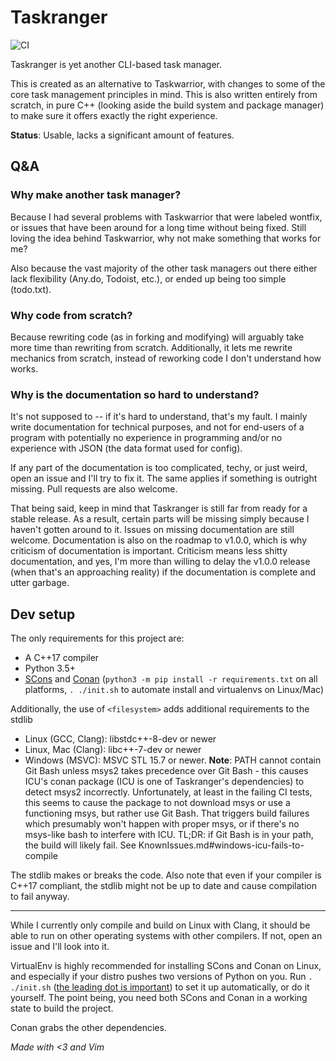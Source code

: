 # Taskranger

![CI](https://github.com/LunarWatcher/Taskranger/workflows/CI/badge.svg)

Taskranger is yet another CLI-based task manager.

This is created as an alternative to Taskwarrior, with changes to some of the core task management principles in mind. This is also written entirely from scratch, in pure C++ (looking aside the build system and package manager) to make sure it offers exactly the right experience.

**Status**: Usable, lacks a significant amount of features.

## Q&A

### Why make another task manager?

Because I had several problems with Taskwarrior that were labeled wontfix, or issues that have been around for a long time without being fixed. Still loving the idea behind Taskwarrior, why not make something that works for me?

Also because the vast majority of the other task managers out there either lack flexibility (Any.do, Todoist, etc.), or ended up being too simple (todo.txt).

### Why code from scratch?

Because rewriting code (as in forking and modifying) will arguably take more time than rewriting from scratch. Additionally, it lets me rewrite mechanics from scratch, instead of reworking code I don't understand how works.

### Why is the documentation so hard to understand?

It's not supposed to -- if it's hard to understand, that's my fault. I mainly write documentation for technical purposes, and not for end-users of a program with potentially no experience in programming and/or no experience with JSON (the data format used for config).

If any part of the documentation is too complicated, techy, or just weird, open an issue and I'll try to fix it. The same applies if something is outright missing. Pull requests are also welcome.

That being said, keep in mind that Taskranger is still far from ready for a stable release. As a result, certain parts will be missing simply because I haven't gotten around to it. Issues on missing documentation are still welcome. Documentation is also on the roadmap to v1.0.0, which is why criticism of documentation is important. Criticism means less shitty documentation, and yes, I'm more than willing to delay the v1.0.0 release (when that's an approaching reality) if the documentation is complete and utter garbage.

## Dev setup

The only requirements for this project are:

* A C++17 compiler
* Python 3.5+
* [SCons](https://scons.org/) and [Conan](https://conan.io) (`python3 -m pip install -r requirements.txt` on all platforms, `. ./init.sh` to automate install and virtualenvs on Linux/Mac)

Additionally, the use of `<filesystem>` adds additional requirements to the stdlib
* Linux (GCC, Clang): libstdc++-8-dev or newer
* Linux, Mac (Clang): libc++-7-dev or newer
* Windows (MSVC): MSVC STL 15.7 or newer.
    **Note**: PATH cannot contain Git Bash unless msys2 takes precedence over Git Bash - this causes ICU's conan package (ICU is one of Taskranger's dependencies) to detect msys2 incorrectly. Unfortunately, at least in the failing CI tests, this seems to cause the package to not download msys or use a functioning msys, but rather use Git Bash. That triggers build failures which presumably won't happen with proper msys, or if there's no msys-like bash to interfere with ICU. TL;DR: if Git Bash is in your path, the build will likely fail. See KnownIssues.md#windows-icu-fails-to-compile


The stdlib makes or breaks the code. Also note that even if your compiler is C++17 compliant, the stdlib might not be up to date and cause compilation to fail anyway.

---

While I currently only compile and build on Linux with Clang, it should be able to run on other operating systems with other compilers. If not, open an issue and I'll look into it.

VirtualEnv is highly recommended for installing SCons and Conan on Linux, and especially if your distro pushes two versions of Python on you. Run `. ./init.sh` ([the leading dot is important](https://stackoverflow.com/a/16011496/6296561)) to set it up automatically, or do it yourself. The point being, you need both SCons and Conan in a working state to build the project.

Conan grabs the other dependencies.

<i>Made with &lt;3 and Vim</i>
